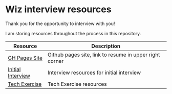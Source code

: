 # Wiz interview resources

Thank you for the opportunity to interview with you!

I am storing resources throughout the process in this repository.

| Resource                                  | Description                                             |
| ----------------------------------------- | ------------------------------------------------------- |
| [GH Pages Site](https://zachantinelli.me) | Github pages site, link to resume in upper right corner |
| [Initial Interview](/initial-interview)   | Interview resources for initial interview               |
| [Tech Exercise](/tech-exercise)           | Tech Exercise resources                                 |